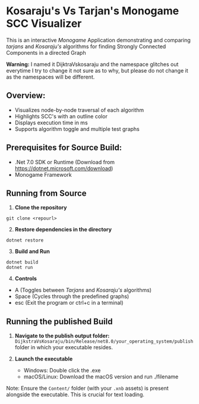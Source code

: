 # Kosaraju's Vs Tarjan's Monogame SCC Visualizer

This is an interactive _Monogame_ Application demonstrating and comparing _tarjans_ and _Kosaraju's_ algorithms for finding Strongly Connected Components in a directed Graph

**Warning:** I named it DijktraVskosaraju and the namespace glitches out everytime I try to change it not sure as to why, but please do not change it as the namespaces will be different.

## Overview:

- Visualizes node-by-node traversal of each algorithm
- Highlights SCC's with an outline color
- Displays execution time in ms
- Supports algorithm toggle and multiple test graphs

## Prerequisites for Source Build:

- .Net 7.0 SDK or Runtime (Download from https://dotnet.microsoft.com/download)
- Monogame Framework

## Running from Source

1. **Clone the repository**

```
git clone <repourl>
```

2. **Restore dependencies in the directory**

```
dotnet restore
```

3. **Build and Run**

```
dotnet build
dotnet run
```

4. **Controls**

- A (Toggles between _Tarjans_ and _Kosaraju's_ algorithms)
- Space (Cycles through the predefined graphs)
- esc (Exit the program or ctrl+c in a terminal)

## Running the published Build

1.  **Navigate to the publish output folder:**
    `DijkstraVsKosaraju/bin/Release/net8.0/your_operating_system/publish` folder in which your executable resides.

2.  **Launch the executable**
    - Windows: Double click the .exe
    - macOS/Linux: Download the macOS version and run ./filename

Note:
Ensure the `Content/` folder (with your `.xnb` assets) is present alongside the executable. This is crucial for text loading.

